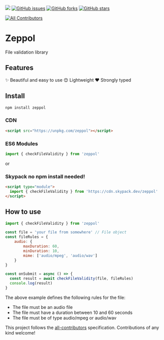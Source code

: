 [![](https://img.shields.io/jsdelivr/npm/hm/zeppol)](https://www.jsdelivr.com/package/npm/zeppol) [![GitHub issues](https://img.shields.io/github/issues/roberthgnz/zeppol)](https://github.com/roberthgnz/zeppol/issues) [![GitHub forks](https://img.shields.io/github/forks/roberthgnz/zeppol)](https://github.com/roberthgnz/zeppol/network) [![GitHub stars](https://img.shields.io/github/stars/roberthgnz/zeppol)](https://github.com/roberthgnz/zeppol/stargazers)

<!-- ALL-CONTRIBUTORS-BADGE:START - Do not remove or modify this section -->

[![All Contributors](https://img.shields.io/badge/all_contributors-1-orange.svg?style=flat-square)](#contributors-)

<!-- ALL-CONTRIBUTORS-BADGE:END -->

# Zeppol

File validation library

## Features

✨ Beautiful and easy to use
😊 Lightweight
❤️ Strongly typed

## Install

```bash
npm install zeppol
```

### CDN

```html
<script src="https://unpkg.com/zeppol"></script>
```

### ES6 Modules

```js
import { checkFileValidity } from 'zeppol'
```

or

### Skypack no npm install needed!

```html
<script type="module">
  import { checkFileValidity } from 'https://cdn.skypack.dev/zeppol'
</script>
```

## How to use
```js
import { checkFileValidity } from 'zeppol'

const file = 'your file from somewhere' // File object
const fileRules = {
    audio: {
        maxDuration: 60,
        minDuration: 10,
        mime: ['audio/mpeg', 'audio/wav']
    }
}

const onSubmit = async () => {
  const result = await checkFileValidity(file, fileRules)
  console.log(result)
}
```	

The above example defines the following rules for the file:
- The file must be an audio file
- The file must have a duration between 10 and 60 seconds
- The file must be of type audio/mpeg or audio/wav


This project follows the [all-contributors](https://github.com/all-contributors/all-contributors) specification. Contributions of any kind welcome!